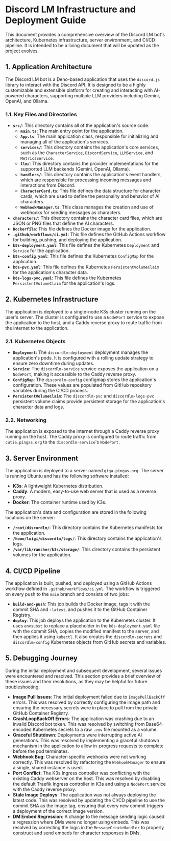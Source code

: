 # Discord LM Infrastructure and Deployment Guide

This document provides a comprehensive overview of the Discord LM bot's architecture, Kubernetes infrastructure, server environment, and CI/CD pipeline. It is intended to be a living document that will be updated as the project evolves.

## 1. Application Architecture

The Discord LM bot is a Deno-based application that uses the `discord.js` library to interact with the Discord API. It is designed to be a highly customizable and extensible platform for creating and interacting with AI-powered characters, supporting multiple LLM providers including Gemini, OpenAI, and Ollama.

### 1.1. Key Files and Directories

*   **`src/`**: This directory contains all of the application's source code.
    *   **`main.ts`**: The main entry point for the application.
    *   **`App.ts`**: The main application class, responsible for initializing and managing all of the application's services.
    *   **`services/`**: This directory contains the application's core services, such as the `CharacterService`, `DiscordService`, `LLMService`, and `MetricsService`.
    *   **`llm/`**: This directory contains the provider implementations for the supported LLM backends (Gemini, OpenAI, Ollama).
    *   **`handlers/`**: This directory contains the application's event handlers, which are responsible for processing incoming messages and interactions from Discord.
    *   **`CharacterCard.ts`**: This file defines the data structure for character cards, which are used to define the personality and behavior of AI characters.
    *   **`WebhookManager.ts`**: This class manages the creation and use of webhooks for sending messages as characters.
*   **`characters/`**: This directory contains the character card files, which are JSON or PNG files that define the AI characters.
*   **`Dockerfile`**: This file defines the Docker image for the application.
*   **`.github/workflows/ci.yml`**: This file defines the GitHub Actions workflow for building, pushing, and deploying the application.
*   **`k8s-deployment.yaml`**: This file defines the Kubernetes `Deployment` and `Service` for the application.
*   **`k8s-config.yaml`**: This file defines the Kubernetes `ConfigMap` for the application.
*   **`k8s-pvc.yaml`**: This file defines the Kubernetes `PersistentVolumeClaim` for the application's character data.
*   **`k8s-logs-pvc.yaml`**: This file defines the Kubernetes `PersistentVolumeClaim` for the application's logs.

## 2. Kubernetes Infrastructure

The application is deployed to a single-node K3s cluster running on the user's server. The cluster is configured to use a `NodePort` service to expose the application to the host, and a Caddy reverse proxy to route traffic from the internet to the application.

### 2.1. Kubernetes Objects

*   **`Deployment`**: The `discordlm-deployment` deployment manages the application's pods. It is configured with a rolling update strategy to ensure zero downtime during updates.
*   **`Service`**: The `discordlm-service` service exposes the application on a `NodePort`, making it accessible to the Caddy reverse proxy.
*   **`ConfigMap`**: The `discordlm-config` configmap stores the application's configuration. These values are populated from GitHub repository variables during the CI/CD process.
*   **`PersistentVolumeClaim`**: The `discordlm-pvc` and `discordlm-logs-pvc` persistent volume claims provide persistent storage for the application's character data and logs.

### 2.2. Networking

The application is exposed to the internet through a Caddy reverse proxy running on the host. The Caddy proxy is configured to route traffic from `cutie.pingas.org` to the `discordlm-service`'s `NodePort`.

## 3. Server Environment

The application is deployed to a server named `giga.pingas.org`. The server is running Ubuntu and has the following software installed:

*   **K3s**: A lightweight Kubernetes distribution.
*   **Caddy**: A modern, easy-to-use web server that is used as a reverse proxy.
*   **Docker**: The container runtime used by K3s.

The application's data and configuration are stored in the following locations on the server:

*   **`/root/discordlm/`**: This directory contains the Kubernetes manifests for the application.
*   **`/home/luigi/discordlm/logs/`**: This directory contains the application's logs.
*   **`/var/lib/rancher/k3s/storage/`**: This directory contains the persistent volumes for the application.

## 4. CI/CD Pipeline

The application is built, pushed, and deployed using a GitHub Actions workflow defined in `.github/workflows/ci.yml`. The workflow is triggered on every push to the `main` branch and consists of two jobs:

*   **`build-and-push`**: This job builds the Docker image, tags it with the commit SHA and `:latest`, and pushes it to the GitHub Container Registry.
*   **`deploy`**: This job deploys the application to the Kubernetes cluster. It uses `envsubst` to replace a placeholder in the `k8s-deployment.yaml` file with the commit SHA, copies the modified manifest to the server, and then applies it using `kubectl`. It also creates the `discordlm-secrets` and `discordlm-config` Kubernetes objects from GitHub secrets and variables.

## 5. Debugging Journey

During the initial deployment and subsequent development, several issues were encountered and resolved. This section provides a brief overview of these issues and their resolutions, as they may be helpful for future troubleshooting.

*   **Image Pull Issues**: The initial deployment failed due to `ImagePullBackOff` errors. This was resolved by correctly configuring the image path and ensuring the necessary secrets were in place to pull from the private GitHub Container Registry.
*   **CrashLoopBackOff Errors**: The application was crashing due to an invalid Discord bot token. This was resolved by switching from Base64-encoded Kubernetes secrets to a raw `.env` file mounted as a volume.
*   **Graceful Shutdown**: Deployments were interrupting active AI generations. This was resolved by implementing a graceful shutdown mechanism in the application to allow in-progress requests to complete before the pod terminates.
*   **Webhook Bug**: Character-specific webhooks were not working correctly. This was resolved by refactoring the `WebhookManager` to ensure a single, shared instance is used.
*   **Port Conflict**: The K3s Ingress controller was conflicting with the existing Caddy webserver on the host. This was resolved by disabling the default Traefik Ingress controller in K3s and using a `NodePort` service with the Caddy reverse proxy.
*   **Stale Image Deploys**: The application was not always deploying the latest code. This was resolved by updating the CI/CD pipeline to use the commit SHA as the image tag, ensuring that every new commit triggers a deployment of the correct image version.
*   **DM Embed Regression**: A change to the message sending logic caused a regression where DMs were no longer using embeds. This was resolved by correcting the logic in the `MessageCreateHandler` to properly construct and send embeds for character responses in DMs.